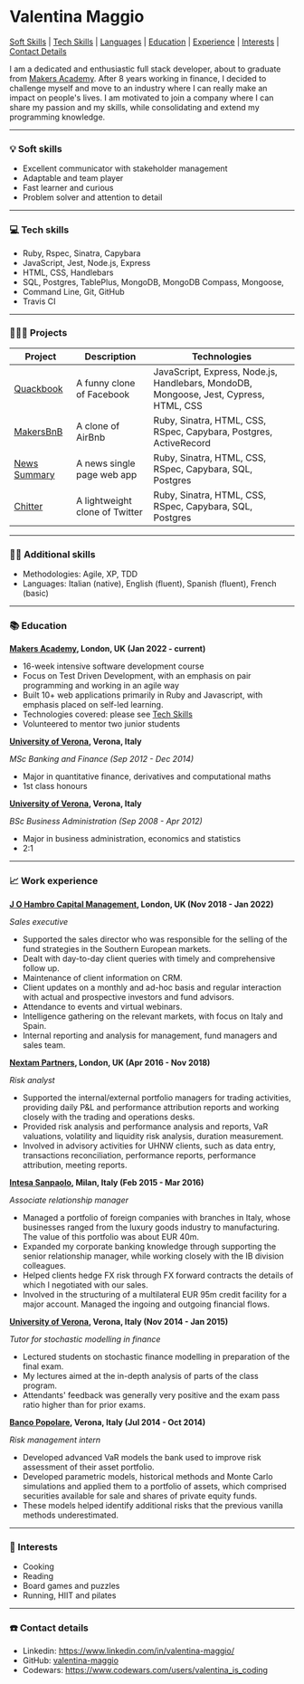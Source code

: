 # Valentina Maggio

[Soft Skills](#soft-skills) | [Tech Skills](#tech-skills) | [Languages](#languages) | [Education](#education) | [Experience](#working-experience) | [Interests](#interests) | [Contact Details](#contact-details)

I am a dedicated and enthusiastic full stack developer, about to graduate from [Makers Academy](https://makers.tech/). After 8 years working in finance, I decided to challenge myself and move to an industry where I can really make an impact on people's lives.
I am motivated to join a company where I can share my passion and my skills, while consolidating and extend my programming knowledge.

---

### 💡 Soft skills

- Excellent communicator with stakeholder management
- Adaptable and team player
- Fast learner and curious
- Problem solver and attention to detail

---

### 💻 Tech skills

- Ruby, Rspec, Sinatra, Capybara
- JavaScript, Jest, Node.js, Express
- HTML, CSS, Handlebars
- SQL, Postgres, TablePlus, MongoDB, MongoDB Compass, Mongoose,
- Command Line, Git, GitHub
- Travis CI

---

### 👩🏻‍💻 Projects

| Project                                                                        | Description                    | Technologies                                                                          |
| ------------------------------------------------------------------------------ | ------------------------------ | ------------------------------------------------------------------------------------- |
| [Quackbook](https://github.com/valentina-maggio/quackbook-team-quack-overflow) | A funny clone of Facebook      | JavaScript, Express, Node.js, Handlebars, MondoDB, Mongoose, Jest, Cypress, HTML, CSS |
| [MakersBnB](https://github.com/valentina-maggio/MakersBnB)                     | A clone of AirBnb              | Ruby, Sinatra, HTML, CSS, RSpec, Capybara, Postgres, ActiveRecord                     |
| [News Summary](https://github.com/valentina-maggio/news-summary)               | A news single page web app     | Ruby, Sinatra, HTML, CSS, RSpec, Capybara, SQL, Postgres                              |
| [Chitter](https://github.com/valentina-maggio/chitter-challenge)               | A lightweight clone of Twitter | Ruby, Sinatra, HTML, CSS, RSpec, Capybara, SQL, Postgres                              |

---

### 🤹🏻 Additional skills

- Methodologies: Agile, XP, TDD
- Languages: Italian (native), English (fluent), Spanish (fluent), French (basic)

---

### 📚 Education

**[Makers Academy](https://makers.tech/), London, UK (Jan 2022 - current)**

- 16-week intensive software development course
- Focus on Test Driven Development, with an emphasis on pair programming and working in an agile way
- Built 10+ web applications primarily in Ruby and Javascript, with emphasis placed on self-led learning.
- Technologies covered: please see [Tech Skills](#tech-skills)
- Volunteered to mentor two junior students

**[University of Verona](https://www.univr.it/en/home), Verona, Italy**

_MSc Banking and Finance (Sep 2012 - Dec 2014)_

- Major in quantitative finance, derivatives and computational maths
- 1st class honours

**[University of Verona](https://www.univr.it/en/home), Verona, Italy**

_BSc Business Administration (Sep 2008 - Apr 2012)_

- Major in business administration, economics and statistics
- 2:1

---

### 📈 Work experience

**[J O Hambro Capital Management](https://www.johcm.com/uk/home), London, UK (Nov 2018 - Jan 2022)**

_Sales executive_

- Supported the sales director who was responsible for the selling of the fund strategies in the Southern European markets.
- Dealt with day-to-day client queries with timely and comprehensive follow up.
- Maintenance of client information on CRM.
- Client updates on a monthly and ad-hoc basis and regular interaction with actual and prospective investors and fund advisors.
- Attendance to events and virtual webinars.
- Intelligence gathering on the relevant markets, with focus on Italy and Spain.
- Internal reporting and analysis for management, fund managers and sales team.

**[Nextam Partners](https://sim.nextampartners.com/en/), London, UK (Apr 2016 - Nov 2018)**

_Risk analyst_

- Supported the internal/external portfolio managers for trading activities, providing daily P&L and performance attribution reports and working closely with the trading and operations desks.
- Provided risk analysis and performance analysis and reports, VaR valuations, volatility and liquidity risk analysis, duration measurement.
- Involved in advisory activities for UHNW clients, such as data entry, transactions reconciliation, performance reports, performance attribution, meeting reports.

**[Intesa Sanpaolo](https://group.intesasanpaolo.com/en/), Milan, Italy (Feb 2015 - Mar 2016)**

_Associate relationship manager_

- Managed a portfolio of foreign companies with branches in Italy, whose businesses ranged from the luxury goods industry to manufacturing. The value of this portfolio was about EUR 40m.
- Expanded my corporate banking knowledge through supporting the senior relationship manager, while working closely with the IB division colleagues.
- Helped clients hedge FX risk through FX forward contracts the details of which I negotiated with our sales.
- Involved in the structuring of a multilateral EUR 95m credit facility for a major account. Managed the ingoing and outgoing financial flows.

**[University of Verona](https://www.univr.it/en/home), Verona, Italy (Nov 2014 - Jan 2015)**

_Tutor for stochastic modelling in finance_

- Lectured students on stochastic finance modelling in preparation of the final exam.
- My lectures aimed at the in-depth analysis of parts of the class program.
- Attendants' feedback was generally very positive and the exam pass ratio higher than for prior
  exams.

**[Banco Popolare](https://gruppo.bancobpm.it/en/), Verona, Italy (Jul 2014 - Oct 2014)**

_Risk management intern_

- Developed advanced VaR models the bank used to improve risk assessment of their asset portfolio.
- Developed parametric models, historical methods and Monte Carlo simulations and applied them to a portfolio of assets, which comprised securities available for sale and shares of private equity funds.
- These models helped identify additional risks that the previous vanilla methods underestimated.

---

### 🧩 Interests

- Cooking
- Reading
- Board games and puzzles
- Running, HIIT and pilates

---

### ☎️ Contact details

- Linkedin: https://www.linkedin.com/in/valentina-maggio/
- GitHub: [valentina-maggio](https://github.com/valentina-maggio)
- Codewars: https://www.codewars.com/users/valentina_is_coding
